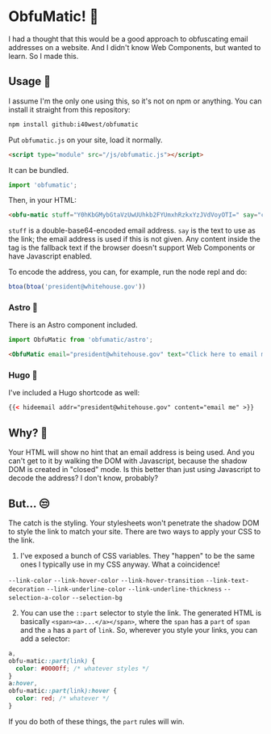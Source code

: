 # ObfuMatic! 🥸

I had a thought that this would be a good approach to obfuscating email
addresses on a website. And I didn't know Web Components, but wanted to
learn. So I made this.

## Usage 🚧

I assume I'm the only one using this, so it's not on npm or anything.
You can install it straight from this repository:

```bash
npm install github:i40west/obfumatic
```

Put `obfumatic.js` on your site, load it normally.

```html
<script type="module" src="/js/obfumatic.js"></script>
```

It can be bundled.

```js
import 'obfumatic';
```

Then, in your HTML:

```html
<obfu-matic stuff="Y0hKbGMybGtaVzUwUUhkb2FYUmxhRzkxYzJVdVoyOTI=" say="contact me">Fallback text</obfu-matic>
```

`stuff` is a double-base64-encoded email address. `say` is the text to
use as the link; the email address is used if this is not given. Any
content inside the tag is the fallback text if the browser doesn't
support Web Components or have Javascript enabled.

To encode the address, you can, for example, run the node repl and do:

```js
btoa(btoa('president@whitehouse.gov'))
```

### Astro 🚀

There is an Astro component included.

```js
import ObfuMatic from 'obfumatic/astro';
```

```html
<ObfuMatic email="president@whitehouse.gov" text="Click here to email me" />
```

### Hugo 💪

I've included a Hugo shortcode as well:

```html
{{< hideemail addr="president@whitehouse.gov" content="email me" >}}
```

## Why? 🤔

Your HTML will show no hint that an email address is being used.
And you can't get to it by walking the DOM with Javascript, because
the shadow DOM is created in "closed" mode. Is this better than just
using Javascript to decode the address? I don't know, probably?

## But... 😒

The catch is the styling. Your stylesheets won't penetrate the shadow
DOM to style the link to match your site. There are two ways to apply
your CSS to the link.

1. I've exposed a bunch of CSS variables. They "happen" to be the same
ones I typically use in my CSS anyway. What a coincidence!

`--link-color`
`--link-hover-color`
`--link-hover-transition`
`--link-text-decoration`
`--link-underline-color`
`--link-underline-thickness`
`--selection-a-color`
`--selection-bg`

2. You can use the `::part` selector to style the link. The generated
HTML is basically `<span><a>...</a></span>`, where the `span` has a
`part` of `span` and the `a` has a `part` of `link`. So, wherever you
style your links, you can add a selector:

```css
a,
obfu-matic::part(link) {
  color: #0000ff; /* whatever styles */
}
a:hover,
obfu-matic::part(link):hover {
  color: red; /* whatever */
}
```

If you do both of these things, the `part` rules will win.
